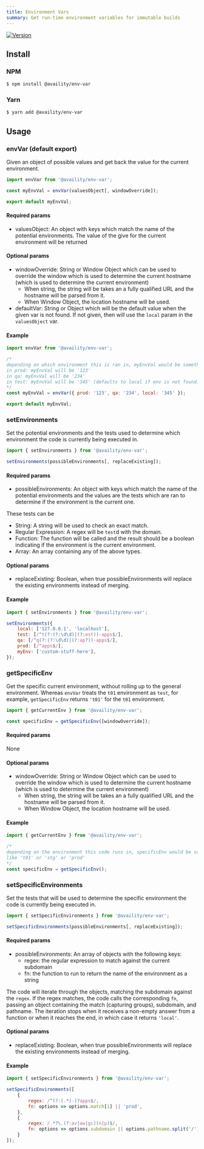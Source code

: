 ```yaml
---
title: Environment Vars
summary: Get run-time environment variables for immutable builds
---
```


[![Version](https://img.shields.io/npm/v/@availity/env-var.svg?style=for-the-badge)](https://www.npmjs.com/package/@availity/env-var)

## Install

### NPM

```bash
$ npm install @availity/env-var
```

### Yarn

```bash
$ yarn add @availity/env-var
```

## Usage

### envVar (default export)

Given an object of possible values and get back the value for the current environment.

```js
import envVar from '@availity/env-var';

const myEnvVal = envVar(valuesObject[, windowOverride]);

export default myEnvVal;
```

#### Required params

-   valuesObject: An object with keys which match the name of the potential environments. The value of the give for the current environment will be returned

#### Optional params

-   windowOverride: String or Window Object which can be used to override the window which is used to determine the current hostname (which is used to determine the current environment)
    -   When string, the string will be takes an a fully qualified URL and the hostname will be parsed from it.
    -   When Window Object, the location hostname will be used.
-   defaultVar: String or Object which will be the default value when the given var is not found. If not given, then
    will use the `local` param in the `valuesObject` var.

#### Example

```js
import envVar from '@availity/env-var';

/*
depending on which environment this is ran in, myEnvVal would be something different
in prod: myEnvVal will be '123'
in qa: myEnvVal will be '234'
in test: myEnvVal will be '345' (defaults to local if env is not found)
*/
const myEnvVal = envVar({ prod: '123', qa: '234', local: '345' });

export default myEnvVal;
```

### setEnvironments

Set the potential environments and the tests used to determine which environment the code is currently being executed in.

```js
import { setEnvironments } from '@availity/env-var';

setEnvironments(possibleEnvironments[, replaceExisting]);
```

#### Required params

-   possibleEnvironments: An object with keys which match the name of the potential environments and the values are the tests which are ran to determine if the environment is the current one.

These tests can be

-   String: A string will be used to check an exact match.
-   Regular Expression: A regex will be `test`d with the domain.
-   Function: The function will be called and the result should be a boolean indicating if the environment is the current environment.
-   Array: An array containing any of the above types.

#### Optional params

-   replaceExisting: Boolean, when true possibleEnvironments will replace the existing environments instead of merging.

#### Example

```js
import { setEnvironments } from '@availity/env-var';

setEnvironments({
    local: ['127.0.0.1', 'localhost'],
    test: [/^t(?:(?:\d\d)|(?:est))-apps$/],
    qa: [/^q(?:(?:\d\d)|(?:ap?))-apps$/],
    prod: [/^apps$/],
    myEnv: ['custom-stuff-here'],
});
```

### getSpecificEnv

Get the specific current environment, without rolling up to the general environment. Whereas `envVar` treats the `t01` environment as `test`, for example, `getSpecificEnv` returns `'t01'` for the `t01` environment.

```js
import { getCurrentEnv } from '@availity/env-var';

const specificEnv = getSpecificEnv([windowOverride]);
```

#### Required params

None

#### Optional params

-   windowOverride: String or Window Object which can be used to override the window which is used to determine the current hostname (which is used to determine the current environment)
    -   When string, the string will be takes an a fully qualified URL and the hostname will be parsed from it.
    -   When Window Object, the location hostname will be used.

#### Example

```js
import { getCurrentEnv } from '@availity/env-var';

/*
depending on the environment this code runs in, specificEnv would be something different,
like 't01' or 'stg' or 'prod'
*/
const specificEnv = getSpecificEnv();
```

### setSpecificEnvironments

Set the tests that will be used to determine the specific environment the code is currently being executed in.

```js
import { setSpecificEnvironments } from '@availity/env-var';

setSpecificEnvironments(possibleEnvironments[, replaceExisting]);
```

#### Required params

-   possibleEnvironments: An array of objects with the following keys:
    -  regex: the regular expression to match against the current subdomain
    -  fn: the function to run to return the name of the environment as a string

The code will iterate through the objects, matching the subdomain against the `regex`. If the regex matches, the code calls the corresponding `fn`, passing an object containing the match (capturing groups), subdomain, and pathname. The iteration stops when it receives a non-empty answer from a function or when it reaches the end, in which case it returns `'local'`.

#### Optional params

-   replaceExisting: Boolean, when true possibleEnvironments will replace the existing environments instead of merging.

#### Example

```js
import { setSpecificEnvironments } from '@availity/env-var';

setSpecificEnvironments([
    {
        regex: /^(?:(.*)-)?apps$/,
        fn: options => options.match[1] || 'prod',
    },
    {
        regex: /.*?\.(?:av|aw|gc)(n|p)$/,
        fn: options => options.subdomain || options.pathname.split('/')[2],
    }
]);
```
